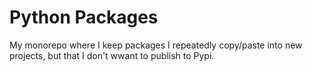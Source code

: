 # Python Packages

My monorepo where I keep packages I repeatedly copy/paste into new projects, but that I don't wwant to publish to Pypi.
